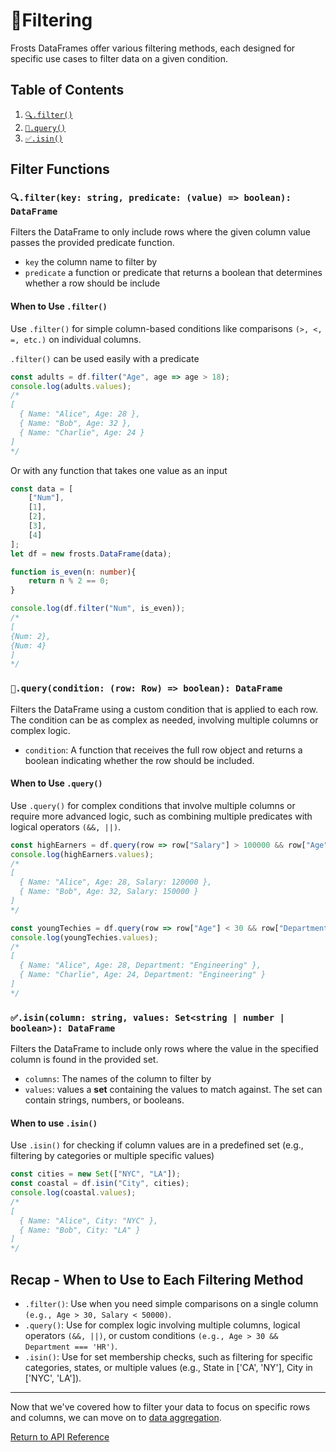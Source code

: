 # 🔽Filtering

Frosts DataFrames offer various filtering methods, each designed for specific use cases to filter data on a given condition.

## Table of Contents

1. [`🔍.filter()`](#filterkey-string-predicate-value--boolean-dataframe)
2. [`💬.query()`](#querycondition-row-row--boolean-dataframe)
3. [`✅.isin()`](#isincolumn-string-values-setstring--number--boolean-dataframe)

## Filter Functions

### `🔍.filter(key: string, predicate: (value) => boolean): DataFrame`

Filters the DataFrame to only include rows where the given column value passes the provided predicate function.

- `key` the column name to filter by
- `predicate` a function or predicate that returns a boolean that determines whether a row should be include

#### When to Use `.filter()`

Use `.filter()` for simple column-based conditions like comparisons `(>, <, =, etc.)` on individual columns.

`.filter()` can be used easily with a predicate

```ts
const adults = df.filter("Age", age => age > 18);
console.log(adults.values);
/*
[
  { Name: "Alice", Age: 28 },
  { Name: "Bob", Age: 32 },
  { Name: "Charlie", Age: 24 }
]
*/
```

Or with any function that takes one value as an input

```ts
const data = [
    ["Num"],
    [1],
    [2],
    [3],
    [4]
];
let df = new frosts.DataFrame(data);

function is_even(n: number){
    return n % 2 == 0;
} 

console.log(df.filter("Num", is_even));
/*
[
{Num: 2},
{Num: 4}
]
*/
```

### `💬.query(condition: (row: Row) => boolean): DataFrame`

Filters the DataFrame using a custom condition that is applied to each row. The condition can be as complex as needed, involving multiple columns or complex logic.

- `condition`: A function that receives the full row object and returns a boolean indicating whether the row should be included.

#### When to Use `.query()`

Use `.query()` for complex conditions that involve multiple columns or require more advanced logic, such as combining multiple predicates with logical operators `(&&, ||)`.

```ts
const highEarners = df.query(row => row["Salary"] > 100000 && row["Age"] < 50);
console.log(highEarners.values);
/*
[
  { Name: "Alice", Age: 28, Salary: 120000 },
  { Name: "Bob", Age: 32, Salary: 150000 }
]
*/

const youngTechies = df.query(row => row["Age"] < 30 && row["Department"] === "Engineering");
console.log(youngTechies.values);
/*
[
  { Name: "Alice", Age: 28, Department: "Engineering" },
  { Name: "Charlie", Age: 24, Department: "Engineering" }
]
*/
```

### `✅.isin(column: string, values: Set<string | number | boolean>): DataFrame`

Filters the DataFrame to include only rows where the value in the specified column is found in the provided set.

- `columns`: The names of the column to filter by
- `values`: values a **set** containing the values to match against. The set can contain strings, numbers, or booleans.

#### When to use `.isin()`

Use `.isin()` for checking if column values are in a predefined set (e.g., filtering by categories or multiple specific values)

```ts
const cities = new Set(["NYC", "LA"]);
const coastal = df.isin("City", cities);
console.log(coastal.values);
/*
[
  { Name: "Alice", City: "NYC" },
  { Name: "Bob", City: "LA" }
]
*/
```

## Recap - When to Use to Each Filtering Method

- `.filter()`: Use when you need simple comparisons on a single column `(e.g., Age > 30, Salary < 50000)`.
- `.query()`: Use for complex logic involving multiple columns, logical operators `(&&, ||)`, or custom conditions `(e.g., Age > 30 && Department === 'HR')`.
- `.isin()`: Use for set membership checks, such as filtering for specific categories, states, or multiple values (e.g., State in ['CA', 'NY'], City in ['NYC', 'LA']).

---

Now that we've covered how to filter your data to focus on specific rows and columns, we can move on to [data aggregation](aggregation.md).

[Return to API Reference](../../index.md)
